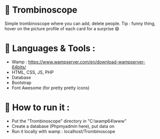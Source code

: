 # :ledger: Trombinoscope 

Simple trombinoscope where you can add, delete people.
Tip : funny thing, hover on the picture profile of each card for a surprise :smile:

# :school_satchel: Languages & Tools :

- Wamp : https://www.wampserver.com/en/download-wampserver-64bits/
- HTML, CSS, JS, PHP
- Database 
- Bootstrap
- Font Awesome (for pretty pretty icons)

# :wrench: How to run it :

- Put the "Trombinoscope" directory in "C:\wamp64\www"
- Create a database (Phpmyadmin here), put data on
- Run it locally with wamp : localhost/Trombinoscope
